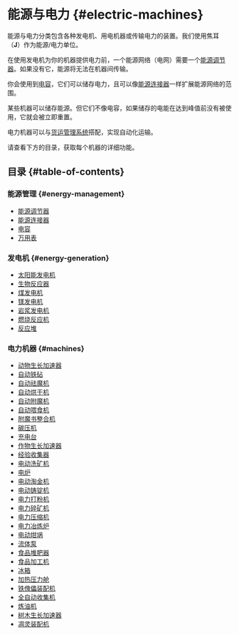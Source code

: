 # 能源与电力 {#electric-machines}

能源与电力分类包含各种发电机、用电机器或传输电力的装置。我们使用焦耳（**J**）作为能源/电力单位。

在使用发电机为你的机器提供电力前，一个能源网络（电网）需要一个[能源调节器](/Energy-Regulator)。如果没有它，能源将无法在机器间传输。

你会使用到[电容](/Energy-Capacitors)，它们可以储存电力，且可以像[能源连接器](/Energy-Connector)一样扩展能源网络的范围。

某些机器可以储存能源。但它们不像电容，如果储存的电能在达到峰值前没有被使用，它就会被立即重置。

电力机器可以与[货运管理系统](/Cargo-Management)搭配，实现自动化运输。

请查看下方的目录，获取每个机器的详细功能。

## 目录 {#table-of-contents}

### 能源管理 {#energy-management}

* [能源调节器](/Energy-Regulator)
* [能源连接器](/Energy-Connector)
* [电容](/Energy-Capacitors)
* [万用表](/Technical-Gadgets#multimeter)

### 发电机 {#energy-generation}

* [太阳能发电机](/Solar-Generator)
* [生物反应器](/Bio-Reactor)
* [煤发电机](/Coal-Generator)
* [镁发电机](/Magnesium-powered-Generator)
* [岩浆发电机](/Lava-Generator)
* [燃烧反应机](/Combustion-Reactor)
* [反应堆](/Reactors)

### 电力机器 {#machines}

* [动物生长加速器](/Animal-Growth-Accelerator)
* [自动铁砧](/Auto-Anvil)
* [自动祛魔机](/Auto-Disenchanter)
* [自动烘干机](/Auto-Drier)
* [自动附魔机](/Auto-Enchanter)
* [自动喂食机](/Auto-Breeder)
* [附魔书整合机](/Book-Binder)
* [碳压机](/Carbon-Press)
* [充电台](/Charging-Bench)
* [作物生长加速器](/Crop-Growth-Accelerator)
* [经验收集器](/EXP-Collector)
* [电动洗矿机](/Electric-Dust-Washer)
* [电炉](/Electric-Furnace)
* [电动淘金机](/Electric-Gold-Pan)
* [电动铸锭机](/Electric-Ingot-Factory)
* [电力打粉机](/Electric-Ingot-Pulverizer)
* [电力碎矿机](/Electric-Ore-Grinder)
* [电力压缩机](/Electric-Press)
* [电力冶炼炉](/Electric-Smeltery)
* [电动坩埚](/Electrified-Crucible)
* [流体泵](/Fluid-Pump)
* [食品堆肥器](/Food-Composter)
* [食品加工机](/Food-Fabricator)
* [冰箱](/Freezer)
* [加热压力舱](/Heated-Pressure-Chamber)
* [铁傀儡装配机](/Iron-Golem-Assembler)
* [全自动收集机](/Produce-Collector)
* [炼油机](/Refinery)
* [树木生长加速器](/Tree-Growth-Accelerator)
* [凋灵装配机](/Wither-Assembler)
